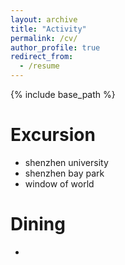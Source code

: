 ```yaml
---
layout: archive
title: "Activity"
permalink: /cv/
author_profile: true
redirect_from:
  - /resume
---
```


{% include base_path %}

Excursion
======
* shenzhen university
* shenzhen bay park
* window of world

Dining
======
* 
